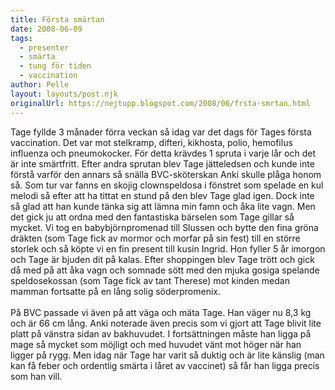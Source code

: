 ```yaml
---
title: Första smärtan
date: 2008-06-09
tags: 
  - presenter
  - smärta
  - tung för tiden
  - vaccination	
author: Pelle
layout: layouts/post.njk
originalUrl: https://nejtupp.blogspot.com/2008/06/frsta-smrtan.html
---
```


Tage fyllde 3 månader förra veckan så idag var det dags för Tages första vaccination. Det var mot stelkramp, difteri, kikhosta, polio, hemofilus influenza och pneumokocker. För detta krävdes 1 spruta i varje lår och det är inte smärtfritt. Efter andra sprutan blev Tage jätteledsen och kunde inte förstå varför den annars så snälla BVC-sköterskan Anki skulle plåga honom så. Som tur var fanns en skojig clownspeldosa i fönstret som spelade en kul melodi så efter att ha tittat en stund på den blev Tage glad igen. Dock inte så glad att han kunde tänka sig att lämna min famn och åka lite vagn. Men det gick ju att ordna med den fantastiska bärselen som Tage gillar så mycket. Vi tog en babybjörnpromenad till Slussen och bytte den fina gröna dräkten (som Tage fick  av mormor och morfar på sin fest) till en större storlek och så köpte vi en fin present till kusin Ingrid. Hon fyller 5 år imorgon och Tage är bjuden dit på kalas. Efter shoppingen blev Tage trött och gick då med på att åka vagn och somnade sött med den mjuka gosiga spelande speldosekossan (som Tage fick av tant Therese) mot kinden medan mamman fortsatte på en lång solig söderpromenix.<br><br>På BVC passade vi även på att väga och mäta Tage. Han väger nu 8,3 kg och är 66 cm lång. Anki noterade även precis som vi gjort att Tage blivit lite platt på vänstra sidan av bakhuvudet. I fortsättningen måste han ligga på mage så mycket som möjligt och med huvudet vänt mot höger när han ligger på rygg. Men idag när Tage har varit så duktig och är lite känslig (man kan få feber och ordentlig smärta i låret av vaccinet) så får han ligga precis som han vill.
